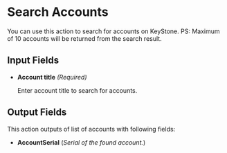 # Search Accounts

You can use this action to search for accounts on KeyStone.
PS: Maximum of 10 accounts will be returned from the search result.


## Input Fields

- **Account title** *(Required)*

  Enter account title to search for accounts.


## Output Fields

This action outputs of list of accounts with following fields:

- **AccountSerial** (*Serial of the found account.*)